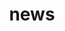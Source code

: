 ---
layout: news
title: news
permalink: /news/
description: My news.
news: true  # includes a list of news items
social: true  # includes social icons at the bottom of the page
---